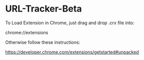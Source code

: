 # URL-Tracker-Beta

To Load Extension in Chrome, just drag and drop .crx file into:

chrome://extensions

Otherwise follow these instructions:

https://developer.chrome.com/extensions/getstarted#unpacked
